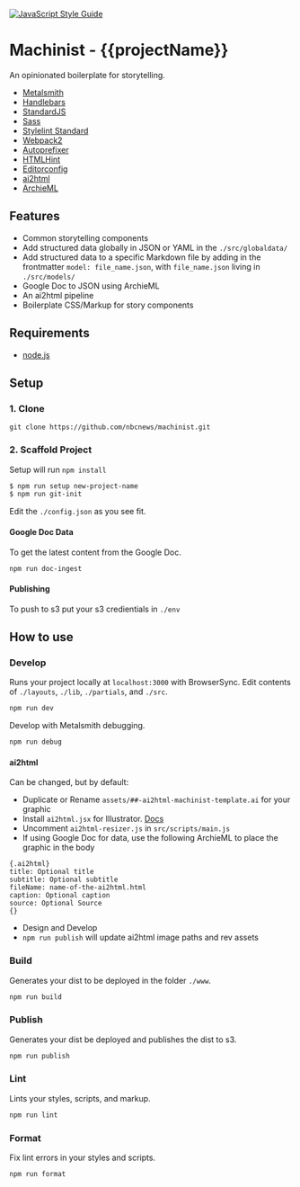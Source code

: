 [![JavaScript Style Guide](https://img.shields.io/badge/code_style-standard-brightgreen.svg)](https://standardjs.com)

# Machinist - {{projectName}}

An opinionated boilerplate for storytelling.

- [Metalsmith](http://www.metalsmith.io/)
- [Handlebars](http://handlebarsjs.com/)
- [StandardJS](https://github.com/feross/standard)
- [Sass](https://github.com/sass/sass)
- [Stylelint Standard](https://github.com/stylelint/stylelint-config-standard)
- [Webpack2](https://github.com/ianrose/metalsmith-webpack2)
- [Autoprefixer](https://github.com/postcss/autoprefixer)
- [HTMLHint](https://github.com/yaniswang/HTMLHint)
- [Editorconfig](http://editorconfig.org/)
- [ai2html](http://ai2html.org/)
- [ArchieML](http://archieml.org/)

## Features

- Common storytelling components
- Add structured data globally in JSON or YAML in the `./src/globaldata/`
- Add structured data to a specific Markdown file by adding in the frontmatter `model: file_name.json`, with `file_name.json` living in `./src/models/`
- Google Doc to JSON using ArchieML
- An ai2html pipeline
- Boilerplate CSS/Markup for story components

## Requirements

- [node.js](https://nodejs.org/en/)

## Setup

### 1. Clone

```
git clone https://github.com/nbcnews/machinist.git
```

### 2. Scaffold Project

Setup will run `npm install`

```sh
$ npm run setup new-project-name
$ npm run git-init
```

Edit the `./config.json` as you see fit.


#### Google Doc Data

To get the latest content from the Google Doc.

```sh
npm run doc-ingest
```

#### Publishing

To push to s3 put your s3 credientials in `./env`

## How to use

### Develop

Runs your project locally at `localhost:3000` with BrowserSync. Edit contents of `./layouts`, `./lib`, `./partials`, and `./src`.

```sh
npm run dev
```

Develop with Metalsmith debugging.

```sh
npm run debug
```

#### ai2html

Can be changed, but by default:

- Duplicate or Rename `assets/##-ai2html-machinist-template.ai` for your graphic
- Install `ai2html.jsx` for Illustrator. [Docs](http://ai2html.org/#how-to-install-ai2html)
- Uncomment `ai2html-resizer.js` in `src/scripts/main.js`
- If using Google Doc for data, use the following ArchieML to place the graphic in the body

```
{.ai2html}
title: Optional title
subtitle: Optional subtitle
fileName: name-of-the-ai2html.html
caption: Optional caption
source: Optional Source
{}
```

- Design and Develop
- `npm run publish` will update ai2html image paths and rev assets

### Build

Generates your dist to be deployed in the folder `./www`.

```sh
npm run build
```

### Publish

Generates your dist be deployed and publishes the dist to s3.

```sh
npm run publish
```

### Lint

Lints your styles, scripts, and markup.

```sh
npm run lint
```

### Format

Fix lint errors in your styles and scripts.

```sh
npm run format
```
